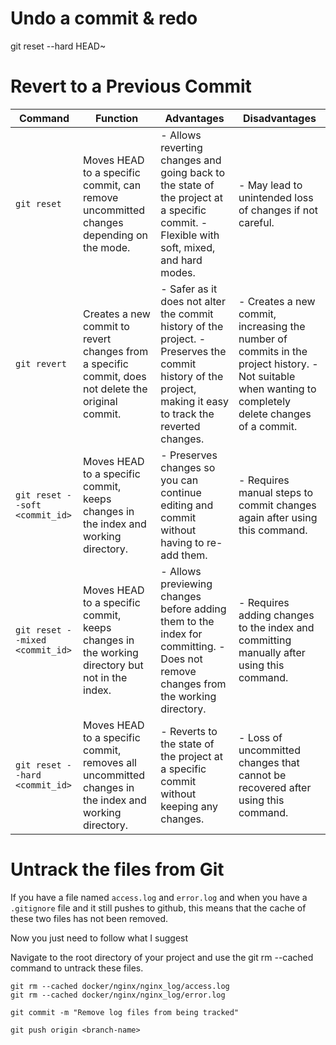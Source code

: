 # Undo a commit & redo
git reset --hard HEAD~

# Revert to a Previous Commit

| Command             | Function                                                                                     | Advantages                                                                                                                                                                               | Disadvantages                                                                                                                  |
|---------------------|----------------------------------------------------------------------------------------------|------------------------------------------------------------------------------------------------------------------------------------------------------------------------------------------|---------------------------------------------------------------------------------------------------------------------------------|
| `git reset`         | Moves HEAD to a specific commit, can remove uncommitted changes depending on the mode.     | - Allows reverting changes and going back to the state of the project at a specific commit. - Flexible with soft, mixed, and hard modes.                                                  | - May lead to unintended loss of changes if not careful.                                                                       |
| `git revert`        | Creates a new commit to revert changes from a specific commit, does not delete the original commit. | - Safer as it does not alter the commit history of the project. - Preserves the commit history of the project, making it easy to track the reverted changes.                           | - Creates a new commit, increasing the number of commits in the project history. - Not suitable when wanting to completely delete changes of a commit. |
| `git reset --soft <commit_id>`   | Moves HEAD to a specific commit, keeps changes in the index and working directory.          | - Preserves changes so you can continue editing and commit without having to re-add them.                                                                                               | - Requires manual steps to commit changes again after using this command.                                                        |
| `git reset --mixed <commit_id>`  | Moves HEAD to a specific commit, keeps changes in the working directory but not in the index. | - Allows previewing changes before adding them to the index for committing. - Does not remove changes from the working directory.                                                         | - Requires adding changes to the index and committing manually after using this command.                                       |
| `git reset --hard <commit_id>`   | Moves HEAD to a specific commit, removes all uncommitted changes in the index and working directory. | - Reverts to the state of the project at a specific commit without keeping any changes.                                                                                                  | - Loss of uncommitted changes that cannot be recovered after using this command.                                                 |

# Untrack the files from Git
If you have a file named `access.log` and `error.log` and when you have a `.gitignore` file and it still pushes to github, this means that the cache of these two files has not been removed.

Now you just need to follow what I suggest

Navigate to the root directory of your project and use the git rm --cached command to untrack these files.

```
git rm --cached docker/nginx/nginx_log/access.log
git rm --cached docker/nginx/nginx_log/error.log
```

```
git commit -m "Remove log files from being tracked"
```

```
git push origin <branch-name>
```
